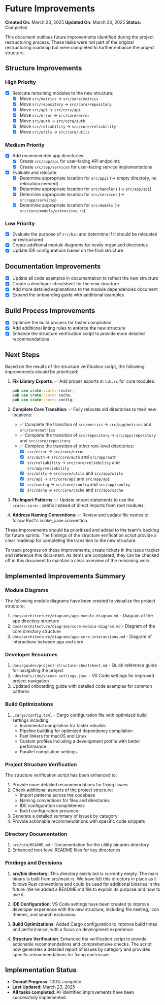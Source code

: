 # Future Improvements

**Created On:** March 23, 2025
**Updated On:** March 23, 2025
**Status:** Completed

This document outlines future improvements identified during the project restructuring process. These tasks were not part of the original restructuring roadmap but were completed to further enhance the project structure.

## Structure Improvements

### High Priority

- [x] Relocate remaining modules to the new structure:
  - [x] Move `src/metrics` → `src/core/metrics`
  - [x] Move `src/repository` → `src/core/repository`
  - [x] Move `src/api` → `src/core/api`
  - [x] Move `src/error` → `src/core/error`
  - [x] Move `src/auth` → `src/core/auth`
  - [x] Move `src/reliability` → `src/core/reliability`
  - [x] Move `src/utils` → `src/core/utils`

### Medium Priority

- [x] Add recommended app directories:
  - [x] Create `src/app/api` for user-facing API endpoints
  - [x] Create `src/app/services` for user-facing service implementations
- [x] Evaluate and relocate:
  - [x] Determine appropriate location for `src/apis` (→ empty directory, no relocation needed)
  - [x] Determine appropriate location for `src/handlers` (→ `src/app/api`)
  - [x] Determine appropriate location for `src/services` (→ `src/app/services`)
  - [x] Determine appropriate location for `src/models` (→ `src/core/models/extensions.rs`)

### Low Priority

- [x] Evaluate the purpose of `src/bin` and determine if it should be relocated or restructured
- [x] Create additional module diagrams for newly organized directories
- [x] Update IDE configurations based on the final structure

## Documentation Improvements

- [x] Update all code examples in documentation to reflect the new structure
- [x] Create a developer cheatsheet for the new structure
- [x] Add more detailed explanations to the module dependencies document
- [x] Expand the onboarding guide with additional examples

## Build Process Improvements

- [x] Optimize the build process for faster compilation
- [x] Add additional linting rules to enforce the new structure
- [x] Enhance the structure verification script to provide more detailed recommendations

## Next Steps

Based on the results of the structure verification script, the following improvements should be prioritized:

1. **Fix Library Exports**: ✅ Add proper exports in `lib.rs` for core modules:
   ```rust
   pub use crate::core::router;
   pub use crate::core::cache;
   pub use crate::core::config;
   ```

2. **Complete Core Transition**: ✅ Fully relocate old directories to their new locations:
   - ✅ Complete the transition of `src/metrics` → `src/app/metrics` and `src/core/metrics`
   - ✅ Complete the transition of `src/repository` → `src/app/repository` and `src/core/repository`
   - ✅ Complete the transition of other root-level directories:
     - [x] `src/error` → `src/core/error`
     - [x] `src/auth` → `src/core/auth` and `src/app/auth`
     - [x] `src/reliability` → `src/core/reliability` and `src/app/reliability`
     - [x] `src/utils` → `src/core/utils` and `src/app/utils`
     - [x] `src/api` → `src/core/api` and `src/app/api`
     - [x] `src/config` → `src/core/config` and `src/app/config`
     - [x] `src/cache` → `src/core/cache` and `src/app/cache`

3. **Fix Import Patterns**: ✅ Update import statements to use the `crate::core::` prefix instead of direct imports from root modules.

4. **Address Naming Conventions**: ✅ Review and update file names to follow Rust's snake_case convention.

These improvements should be prioritized and added to the team's backlog for future sprints. The findings of the structure verification script provide a clear roadmap for completing the transition to the new structure.

To track progress on these improvements, create tickets in the issue tracker and reference this document. As items are completed, they can be checked off in this document to maintain a clear overview of the remaining work.

## Implemented Improvements Summary

### Module Diagrams

The following module diagrams have been created to visualize the project structure:

1. `docs/architecture/diagrams/app-module-diagram.md` - Diagram of the app directory structure
2. `docs/architecture/diagrams/core-module-diagram.md` - Diagram of the core directory structure
3. `docs/architecture/diagrams/app-core-interactions.md` - Diagram of interactions between app and core

### Developer Resources

1. `docs/guides/project-structure-cheatsheet.md` - Quick reference guide for navigating the project
2. `.devtools/ide/vscode-settings.json` - VS Code settings for improved project navigation
3. Updated onboarding guide with detailed code examples for common patterns

### Build Optimizations

1. `.cargo/config.toml` - Cargo configuration file with optimized build settings including:
   - Incremental compilation for faster rebuilds
   - Pipeline building for optimized dependency compilation
   - Fast linkers for macOS and Linux
   - Custom profiles including a development profile with better performance
   - Parallel compilation settings

### Project Structure Verification

The structure verification script has been enhanced to:

1. Provide more detailed recommendations for fixing issues
2. Check additional aspects of the project structure:
   - Import patterns across the codebase
   - Naming conventions for files and directories
   - IDE configuration completeness
   - Build configuration presence
3. Generate a detailed summary of issues by category
4. Provide actionable recommendations with specific code snippets

### Directory Documentation

1. `src/bin/README.md` - Documentation for the utility binaries directory
2. Enhanced root-level README files for key directories

### Findings and Decisions

1. **src/bin directory**: This directory exists but is currently empty. The main binary is built from src/main.rs. We have left this directory in place as it follows Rust conventions and could be used for additional binaries in the future. We've added a README.md file to explain its purpose and how to use it.

2. **IDE Configuration**: VS Code settings have been created to improve developer experience with the new structure, including file nesting, icon themes, and search exclusions. 

3. **Build Optimizations**: Added Cargo configuration to improve build times and performance, with a focus on development experience.

4. **Structure Verification**: Enhanced the verification script to provide actionable recommendations and comprehensive checks. The script now generates a detailed report of issues by category and provides specific recommendations for fixing each issue. 

## Implementation Status
- **Overall Progress**: 100% complete
- **Last Updated**: March 23, 2025
- **All tasks completed**: All identified improvements have been successfully implemented. 